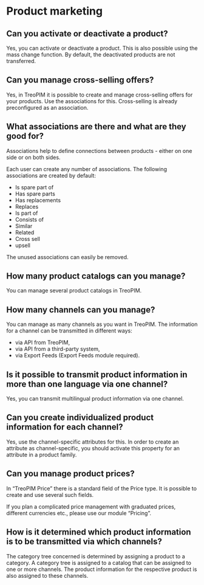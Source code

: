 # Product marketing



## Can you activate or deactivate a product?

Yes, you can activate or deactivate a product. This is also possible using the mass change function. By default, the deactivated products are not transferred.



## Can you manage cross-selling offers?

Yes, in TreoPIM it is possible to create and manage cross-selling offers for your products. Use the associations for this. Cross-selling is already preconfigured as an association.



## What associations are there and what are they good for?

Associations help to define connections between products - either on one side or on both sides.

Each user can create any number of associations. The following associations are created by default:

- Is spare part of
- Has spare parts
- Has replacements
- Replaces
- Is part of
- Consists of
- Similar
- Related
- Cross sell
- upsell

The unused associations can easily be removed.



## How many product catalogs can you manage?

You can manage several product catalogs in TreoPIM.



## How many channels can you manage?

You can manage as many channels as you want in TreoPIM. The information for a channel can be transmitted in different ways:

- via API from TreoPIM,
- via API from a third-party system,
- via Export Feeds (Export Feeds module required).


## Is it possible to transmit product information in more than one language via one channel?

Yes, you can transmit multilingual product information via one channel.



## Can you create individualized product information for each channel?

Yes, use the channel-specific attributes for this. In order to create an attribute as channel-specific, you should activate this property for an attribute in a product family.

  

## Can you manage product prices?

In “TreoPIM Price” there is a standard field of the Price type. It is possible to create and use several such fields.

If you plan a complicated price management with graduated prices, different currencies etc., please use our module “Pricing”.



## How is it determined which product information is to be transmitted via which channels?

The category tree concerned is determined by assigning a product to a category. A category tree is assigned to a catalog that can be assigned to one or more channels. The product information for the respective product is also assigned to these channels.
